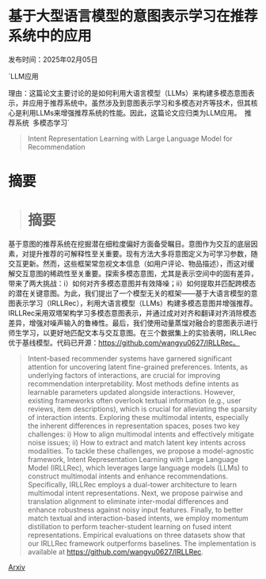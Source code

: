 # 基于大型语言模型的意图表示学习在推荐系统中的应用

发布时间：2025年02月05日

`LLM应用

理由：这篇论文主要讨论的是如何利用大语言模型（LLMs）来构建多模态意图表示，并应用于推荐系统中。虽然涉及到意图表示学习和多模态对齐等技术，但其核心是利用LLMs来增强推荐系统的性能。因此，这篇论文应归类为LLM应用。` `推荐系统` `多模态学习`

> Intent Representation Learning with Large Language Model for Recommendation

# 摘要

> # 摘要
基于意图的推荐系统在挖掘潜在细粒度偏好方面备受瞩目。意图作为交互的底层因素，对提升推荐的可解释性至关重要。现有方法大多将意图定义为可学习参数，随交互更新。然而，这些框架常忽视文本信息（如用户评论、物品描述），而这对缓解交互意图的稀疏性至关重要。探索多模态意图，尤其是表示空间中的固有差异，带来了两大挑战：i）如何对齐多模态意图并有效降噪；ii）如何提取并匹配跨模态的潜在关键意图。为此，我们提出了一个模型无关的框架——基于大语言模型的意图表示学习（IRLLRec），利用大语言模型（LLMs）构建多模态意图并增强推荐。IRLLRec采用双塔架构学习多模态意图表示，并通过成对对齐和翻译对齐消除模态差异，增强对噪声输入的鲁棒性。最后，我们使用动量蒸馏对融合的意图表示进行师生学习，以更好地匹配文本与交互意图。在三个数据集上的实验表明，IRLLRec优于基线模型。代码已开源：https://github.com/wangyu0627/IRLLRec。

> Intent-based recommender systems have garnered significant attention for uncovering latent fine-grained preferences. Intents, as underlying factors of interactions, are crucial for improving recommendation interpretability. Most methods define intents as learnable parameters updated alongside interactions. However, existing frameworks often overlook textual information (e.g., user reviews, item descriptions), which is crucial for alleviating the sparsity of interaction intents. Exploring these multimodal intents, especially the inherent differences in representation spaces, poses two key challenges: i) How to align multimodal intents and effectively mitigate noise issues; ii) How to extract and match latent key intents across modalities. To tackle these challenges, we propose a model-agnostic framework, Intent Representation Learning with Large Language Model (IRLLRec), which leverages large language models (LLMs) to construct multimodal intents and enhance recommendations. Specifically, IRLLRec employs a dual-tower architecture to learn multimodal intent representations. Next, we propose pairwise and translation alignment to eliminate inter-modal differences and enhance robustness against noisy input features. Finally, to better match textual and interaction-based intents, we employ momentum distillation to perform teacher-student learning on fused intent representations. Empirical evaluations on three datasets show that our IRLLRec framework outperforms baselines. The implementation is available at https://github.com/wangyu0627/IRLLRec.

[Arxiv](https://arxiv.org/abs/2502.03307)